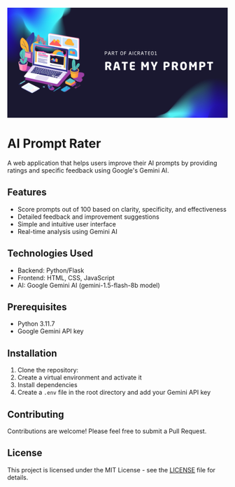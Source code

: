![RateMyPrompt Banner](banner.png)

# AI Prompt Rater

A web application that helps users improve their AI prompts by providing ratings and specific feedback using Google's Gemini AI.

## Features

- Score prompts out of 100 based on clarity, specificity, and effectiveness
- Detailed feedback and improvement suggestions
- Simple and intuitive user interface
- Real-time analysis using Gemini AI

## Technologies Used

- Backend: Python/Flask
- Frontend: HTML, CSS, JavaScript
- AI: Google Gemini AI (gemini-1.5-flash-8b model)

## Prerequisites

- Python 3.11.7
- Google Gemini API key

## Installation

1. Clone the repository:
2. Create a virtual environment and activate it
3. Install dependencies
4. Create a `.env` file in the root directory and add your Gemini API key
   

## Contributing

Contributions are welcome! Please feel free to submit a Pull Request.

## License

This project is licensed under the MIT License - see the [LICENSE](LICENSE) file for details.